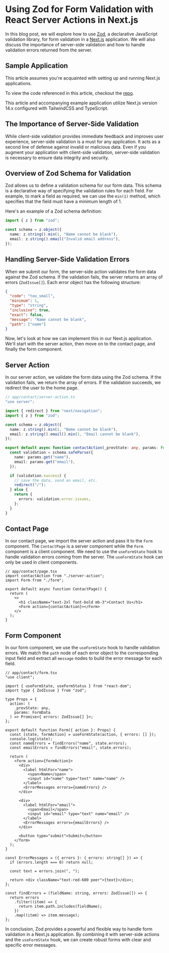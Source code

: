 # Using Zod for Form Validation with React Server Actions in Next.js

In this blog post, we will explore how to use [Zod](https://zod.dev/), a declarative JavaScript validation library, for form validation in a [Next.js](https://nextjs.org/) application. We will also discuss the importance of server-side validation and how to handle validation errors returned from the server.

## Sample Application

This article assumes you're acquainted with setting up and running Next.js applications.

To view the code referenced in this article, checkout the [repo](https://github.com/CodingZeal/nextjs-server-action-validation).

This article and accompanying example application utilize Next.js version 14.x configured with TailwindCSS and TypeScript.

## The Importance of Server-Side Validation

While client-side validation provides immediate feedback and improves user experience, server-side validation is a must for any application. It acts as a second line of defense against invalid or malicious data. Even if you augment your application with client-side validation, server-side validation is necessary to ensure data integrity and security.

## Overview of Zod Schema for Validation

Zod allows us to define a validation schema for our form data. This schema is a declarative way of specifying the validation rules for each field. For example, to mark a field as required, we can use the `min(1)` method, which specifies that the field must have a minimum length of 1.

Here's an example of a Zod schema definition:

```ts
import { z } from "zod";

const schema = z.object({
  name: z.string().min(1, "Name cannot be blank"),
  email: z.string().email("Invalid email address"),
});
```

## Handling Server-Side Validation Errors

When we submit our form, the server-side action validates the form data against the Zod schema. If the validation fails, the server returns an array of errors (`ZodIssue[]`). Each error object has the following structure:

```json
{
  "code": "too_small",
  "minimum": 1,
  "type": "string",
  "inclusive": true,
  "exact": false,
  "message": "Name cannot be blank",
  "path": ["name"]
}
```

Now, let's look at how we can implement this in our Next.js application. We'll start with the server action, then move on to the contact page, and finally the form component.

## Server Action

In our server action, we validate the form data using the Zod schema. If the validation fails, we return the array of errors. If the validation succeeds, we redirect the user to the home page.

```ts
// app/contact/server-action.ts
"use server";

import { redirect } from "next/navigation";
import { z } from "zod";

const schema = z.object({
  name: z.string().min(1, "Name cannot be blank"),
  email: z.string().email().min(1, "Email cannot be blank"),
});

export default async function contactAction(_prevState: any, params: FormData) {
  const validation = schema.safeParse({
    name: params.get("name"),
    email: params.get("email"),
  });

  if (validation.success) {
    // save the data, send an email, etc.
    redirect("/");
  } else {
    return {
      errors: validation.error.issues,
    };
  }
}
```

## Contact Page

In our contact page, we import the server action and pass it to the `Form` component. The `ContactPage` is a server component while the `Form` component is a client component. We need to use the `useFormState` hook to handle validation errors coming from the server. The `useFormState` hook can only be used in client components.

```tsx
// app/contact/page.tsx
import contactAction from "./server-action";
import Form from "./form";

export default async function ContactPage() {
  return (
    <>
      <h1 className="text-2xl font-bold mb-3">Contact Us</h1>
      <Form action={contactAction}></Form>
    </>
  );
}
```

## Form Component

In our form component, we use the `useFormState` hook to handle validation errors. We match the `path` node of each error object to the corresponding input field and extract all `message` nodes to build the error message for each field.

```tsx
// app/contact/form.tsx
"use client";

import { useFormState, useFormStatus } from "react-dom";
import type { ZodIssue } from "zod";

type Props = {
  action: (
    _prevState: any,
    params: FormData
  ) => Promise<{ errors: ZodIssue[] }>;
};

export default function Form({ action }: Props) {
  const [state, formAction] = useFormState(action, { errors: [] });
  console.log(state);
  const nameErrors = findErrors("name", state.errors);
  const emailErrors = findErrors("email", state.errors);

  return (
    <form action={formAction}>
      <div>
        <label htmlFor="name">
          <span>Name</span>
          <input id="name" type="text" name="name" />
        </label>
        <ErrorMessages errors={nameErrors} />
      </div>

      <div>
        <label htmlFor="email">
          <span>Email</span>
          <input id="email" type="text" name="email" />
        </label>
        <ErrorMessages errors={emailErrors} />
      </div>

      <button type="submit">Submit</button>
    </form>
  );
}

const ErrorMessages = ({ errors }: { errors: string[] }) => {
  if (errors.length === 0) return null;

  const text = errors.join(", ");

  return <div className="text-red-600 peer">{text}</div>;
};

const findErrors = (fieldName: string, errors: ZodIssue[]) => {
  return errors
    .filter((item) => {
      return item.path.includes(fieldName);
    })
    .map((item) => item.message);
};
```

In conclusion, Zod provides a powerful and flexible way to handle form validation in a Next.js application. By combining it with server-side actions and the `useFormState` hook, we can create robust forms with clear and specific error messages.
